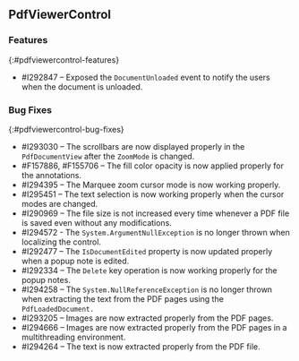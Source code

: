 ## PdfViewerControl

### Features
{:#pdfviewercontrol-features}

* \#I292847 – Exposed the `DocumentUnloaded` event to notify the users when the document is unloaded.

### Bug Fixes
{:#pdfviewercontrol-bug-fixes}

* \#I293030 – The scrollbars are now displayed properly in the `PdfDocumentView` after the `ZoomMode` is changed.
* \#F157886, #F155706 – The fill color opacity is now applied properly for the annotations.
* \#I294395 – The Marquee zoom cursor mode is now working properly.
* \#I295451 – The text selection is now working properly when the cursor modes are changed.
* \#I290969 – The file size is not increased every time whenever a PDF file is saved even without any modifications.
* \#I294572 - The `System.ArgumentNullException` is no longer thrown when localizing the control.
* \#I292477 – The `IsDocumentEdited` property is now updated properly when a popup note is edited.
* \#I292334 – The `Delete` key operation is now working properly for the popup notes.
* \#I294258 – The `System.NullReferenceException` is no longer thrown when extracting the text from the PDF pages using the `PdfLoadedDocument.`
* \#I293205 – Images are now extracted properly from the PDF pages.
* \#I294666 – Images are now extracted properly from the PDF pages in a multithreading environment.
* \#I294264 – The text is now extracted properly from the PDF file.
